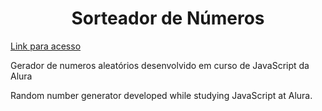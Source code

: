 <h1 align="center"> Sorteador de Números </h1>

[Link para acesso](https://sorteador-eta-murex.vercel.app)

Gerador de numeros aleatórios desenvolvido em curso de JavaScript da Alura

Random number generator developed while studying JavaScript at Alura.
